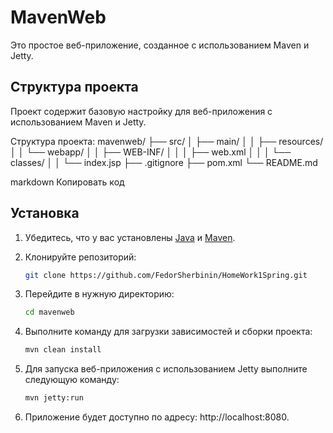 # MavenWeb

Это простое веб-приложение, созданное с использованием Maven и Jetty. 

## Структура проекта

Проект содержит базовую настройку для веб-приложения с использованием Maven и Jetty. 

Структура проекта:
mavenweb/
├── src/
│   ├── main/
│   │   ├── resources/
│   │   └── webapp/
│   │       ├── WEB-INF/
│   │       │   ├── web.xml
│   │       │   └── classes/
│   │       └── index.jsp
├── .gitignore
├── pom.xml
└── README.md

markdown
Копировать код

## Установка

1. Убедитесь, что у вас установлены [Java](https://www.oracle.com/java/technologies/javase-downloads.html) и [Maven](https://maven.apache.org/install.html).

2. Клонируйте репозиторий:

   ```bash
   git clone https://github.com/FedorSherbinin/HomeWork1Spring.git

3. Перейдите в нужную директорию:
   
   ```bash
   cd mavenweb
   
4. Выполните команду для загрузки зависимостей и сборки проекта:

   ```bash
   mvn clean install

5. Для запуска веб-приложения с использованием Jetty выполните следующую команду:
   ```bash
   mvn jetty:run

6. Приложение будет доступно по адресу: http://localhost:8080.

